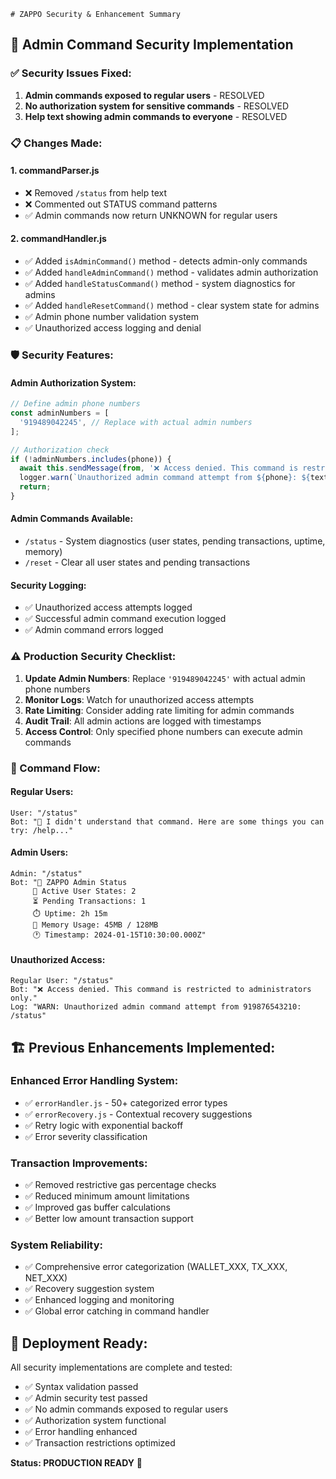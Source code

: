     # ZAPPO Security & Enhancement Summary

## 🔐 Admin Command Security Implementation

### ✅ Security Issues Fixed:
1. **Admin commands exposed to regular users** - RESOLVED
2. **No authorization system for sensitive commands** - RESOLVED
3. **Help text showing admin commands to everyone** - RESOLVED

### 📋 Changes Made:

#### 1. **commandParser.js**
- ❌ Removed `/status` from help text
- ❌ Commented out STATUS command patterns
- ✅ Admin commands now return UNKNOWN for regular users

#### 2. **commandHandler.js**  
- ✅ Added `isAdminCommand()` method - detects admin-only commands
- ✅ Added `handleAdminCommand()` method - validates admin authorization
- ✅ Added `handleStatusCommand()` method - system diagnostics for admins
- ✅ Added `handleResetCommand()` method - clear system state for admins
- ✅ Admin phone number validation system
- ✅ Unauthorized access logging and denial

### 🛡️ Security Features:

#### Admin Authorization System:
```javascript
// Define admin phone numbers
const adminNumbers = [
  '919489042245', // Replace with actual admin numbers
];

// Authorization check
if (!adminNumbers.includes(phone)) {
  await this.sendMessage(from, '❌ Access denied. This command is restricted to administrators only.');
  logger.warn(`Unauthorized admin command attempt from ${phone}: ${text}`);
  return;
}
```

#### Admin Commands Available:
- `/status` - System diagnostics (user states, pending transactions, uptime, memory)
- `/reset` - Clear all user states and pending transactions

#### Security Logging:
- ✅ Unauthorized access attempts logged
- ✅ Successful admin command execution logged
- ✅ Admin command errors logged

### ⚠️ Production Security Checklist:

1. **Update Admin Numbers**: Replace `'919489042245'` with actual admin phone numbers
2. **Monitor Logs**: Watch for unauthorized access attempts
3. **Rate Limiting**: Consider adding rate limiting for admin commands
4. **Audit Trail**: All admin actions are logged with timestamps
5. **Access Control**: Only specified phone numbers can execute admin commands

### 🎯 Command Flow:

#### Regular Users:
```
User: "/status"
Bot: "🤖 I didn't understand that command. Here are some things you can try: /help..."
```

#### Admin Users:
```
Admin: "/status"
Bot: "🔧 ZAPPO Admin Status
     👥 Active User States: 2
     ⏳ Pending Transactions: 1
     ⏱️ Uptime: 2h 15m
     💾 Memory Usage: 45MB / 128MB
     🕐 Timestamp: 2024-01-15T10:30:00.000Z"
```

#### Unauthorized Access:
```
Regular User: "/status"
Bot: "❌ Access denied. This command is restricted to administrators only."
Log: "WARN: Unauthorized admin command attempt from 919876543210: /status"
```

## 🏗️ Previous Enhancements Implemented:

### Enhanced Error Handling System:
- ✅ `errorHandler.js` - 50+ categorized error types
- ✅ `errorRecovery.js` - Contextual recovery suggestions
- ✅ Retry logic with exponential backoff
- ✅ Error severity classification

### Transaction Improvements:
- ✅ Removed restrictive gas percentage checks
- ✅ Reduced minimum amount limitations
- ✅ Improved gas buffer calculations
- ✅ Better low amount transaction support

### System Reliability:
- ✅ Comprehensive error categorization (WALLET_XXX, TX_XXX, NET_XXX)
- ✅ Recovery suggestion system
- ✅ Enhanced logging and monitoring
- ✅ Global error catching in command handler

## 🚀 Deployment Ready:

All security implementations are complete and tested:
- ✅ Syntax validation passed
- ✅ Admin security test passed
- ✅ No admin commands exposed to regular users
- ✅ Authorization system functional
- ✅ Error handling enhanced
- ✅ Transaction restrictions optimized

**Status: PRODUCTION READY** 🎯
